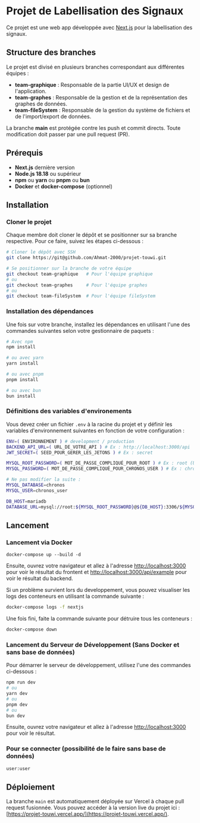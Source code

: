 
# Projet de Labellisation des Signaux

Ce projet est une web app développée avec [Next.js](https://nextjs.org/) pour la labellisation des signaux. 

## Structure des branches

Le projet est divisé en plusieurs branches correspondant aux différentes équipes :

- **team-graphique** : Responsable de la partie UI/UX et design de l'application.
- **team-graphes** : Responsable de la gestion et de la représentation des graphes de données.
- **team-fileSystem** : Responsable de la gestion du système de fichiers et de l'import/export de données.

La branche **main** est protégée contre les push et commit directs. Toute modification doit passer par une pull request (PR).

## Prérequis

- **Next.js** dernière version
- **Node.js 18.18** ou supérieur
- **npm** ou **yarn** ou **pnpm** ou **bun**
- **Docker** et **docker-compose** (optionnel)

## Installation

### Cloner le projet

Chaque membre doit cloner le dépôt et se positionner sur sa branche respective. Pour ce faire, suivez les étapes ci-dessous :

```bash
# Cloner le dépôt avec SSH
git clone https://git@github.com/Ahmat-2000/projet-touwi.git

# Se positionner sur la branche de votre équipe
git checkout team-graphique   # Pour l'équipe graphique
# ou
git checkout team-graphes     # Pour l'équipe graphes
# ou
git checkout team-fileSystem  # Pour l'équipe fileSystem
```

### Installation des dépendances

Une fois sur votre branche, installez les dépendances en utilisant l'une des commandes suivantes selon votre gestionnaire de paquets :

```bash
# Avec npm
npm install

# ou avec yarn
yarn install

# ou avec pnpm
pnpm install

# ou avec bun
bun install
```

### Définitions des variables d'environements
Vous devez créer un fichier `.env` à la racine du projet et y définir les variables d'environnement suivantes en fonction de votre configuration :

```bash
ENV=( ENVIRONNEMENT ) # development / production
BACKEND_API_URL=( URL_DE_VOTRE_API ) # Ex : http://localhost:3000/api
JWT_SECRET=( SEED_POUR_GERER_LES_JETONS ) # Ex : secret

MYSQL_ROOT_PASSWORD=( MOT_DE_PASSE_COMPLIQUÉ_POUR_ROOT ) # Ex : root (Utilisez root:root dans ce cas pour phpMyAdmin)
MYSQL_PASSWORD=( MOT_DE_PASSE_COMPLIQUÉ_POUR_CHRONOS_USER ) # Ex : chronos_password (Utilisez chronos_user:chronos_password dans ce cas pour phpMyAdmin)

# Ne pas modifier la suite :
MYSQL_DATABASE=chronos
MYSQL_USER=chronos_user

DB_HOST=mariadb
DATABASE_URL=mysql://root:${MYSQL_ROOT_PASSWORD}@${DB_HOST}:3306/${MYSQL_DATABASE}
```

## Lancement

### Lancement via Docker

```
docker-compose up --build -d
```
Ensuite, ouvrez votre navigateur et allez à l'adresse [http://localhost:3000](http://localhost:3000) pour voir le résultat du frontent et [http://localhost:3000/api/example](http://localhost:3000/api/example) pour voir le résultat du backend.

Si un problème survient lors du developpement, vous pouvez visualiser les logs des conteneurs en utilisant la commande suivante :

```bash
docker-compose logs -f nextjs
```

Une fois fini, faite la commande suivante pour détruire tous les conteneurs :

```bash
docker-compose down
```


### Lancement du Serveur de Développement (Sans Docker et sans base de données)

Pour démarrer le serveur de développement, utilisez l'une des commandes ci-dessous :

```bash
npm run dev
# ou
yarn dev
# ou
pnpm dev
# ou
bun dev
```

Ensuite, ouvrez votre navigateur et allez à l'adresse [http://localhost:3000](http://localhost:3000) pour voir le résultat.

### Pour se connecter (possibilité de le faire sans base de données)
```bash
user:user
```
## Déploiement

La branche `main` est automatiquement déployée sur Vercel à chaque pull request fusionnée. Vous pouvez accéder à la version live du projet ici : [https://projet-touwi.vercel.app/](https://projet-touwi.vercel.app/).

